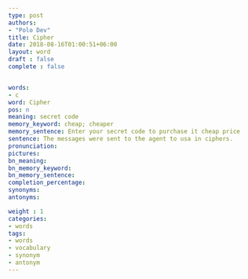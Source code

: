 ```yaml
---
type: post
authors:
- "Polo Dev"
title: Cipher
date: 2018-08-16T01:00:51+06:00
layout: word
draft : false
complete : false


words:
- c
word: Cipher
pos: n
meaning: secret code
memory_keyword: cheap; cheaper
memory_sentence: Enter your secret code to purchase it cheap price
sentence: The messages were sent to the agent to usa in ciphers.
pronunciation:
pictures:
bn_meaning: 
bn_memory_keyword: 
bn_memory_sentence:
completion_percentage:
synonyms:
antonyms:

weight : 1
categories:
- words
tags:
- words
- vocabulary
- synonym
- antonym
---
```

